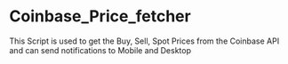 # Coinbase_Price_fetcher
This Script is used to get the Buy, Sell, Spot Prices from the Coinbase API and can send notifications to Mobile and Desktop
